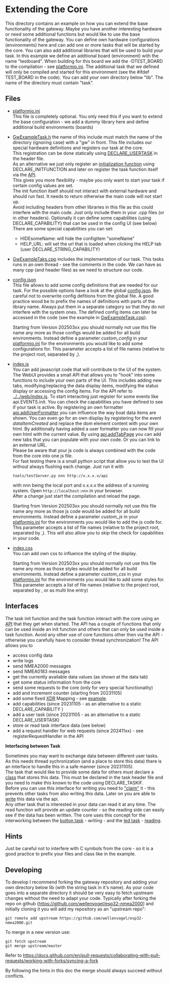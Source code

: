 Extending the Core
==================
This directory contains an example on how you can extend the base functionality of the gateway.
Maybe you have another interesting hardware or need some additional functions but would like to use the base functionality of the gateway.
You can define own hardware configurations (environments) here and can add one or more tasks that will be started by the core.
You can also add additional libraries that will be used to build your task.
In this example we define an addtional board (environment) with the name "testboard".
When building for this board we add the -DTEST_BOARD to the compilation - see [platformio.ini](platformio.ini).
The additional task that we defined will only be compiled and started for this environment (see the #ifdef TEST_BOARD in the code).
You can add your own directory below "lib". The name of the directory must contain "task".

Files
-----
   * [platformio.ini](platformio.ini)<br>
    This file is completely optional.
    You only need this if you want to
    extend the base configuration - we add a dummy library here and define additional build environments (boards)
   * [GwExampleTask.h](GwExampleTask.h) the name of this include must match the name of the directory (ignoring case) with a "gw" in front. This file includes our special hardware definitions and registers our task at the core.<br>
   This registration can be done statically using [DECLARE_USERTASK](https://github.com/wellenvogel/esp32-nmea2000/blob/9b955d135d74937a60f2926e8bfb9395585ff8cd/lib/api/GwApi.h#L202) in the header file. <br>
   As an alternative we just only register an [initialization function](https://github.com/wellenvogel/esp32-nmea2000/blob/9b955d135d74937a60f2926e8bfb9395585ff8cd/lib/exampletask/GwExampleTask.h#L19) using DECLARE_INITFUNCTION and later on register the task function itself via the [API](https://github.com/wellenvogel/esp32-nmea2000/blob/9b955d135d74937a60f2926e8bfb9395585ff8cd/lib/exampletask/GwExampleTask.cpp#L32).<br>
   This gives you more flexibility - maybe you only want to start your task if certain config values are set.<br>
   The init function itself should not interact with external hardware and should run fast. It needs to return otherwise the main code will not start up.<br>
   Avoid including headers from other libraries in this file as this could interfere with the main code. Just only include them in your .cpp files (or in other headers).
   Optionally it can define some capabilities (using DECLARE_CAPABILITY) that can be used in the config UI (see below)
   There are some special capabilities you can set:
     *  HIDEsomeName: will hide the configItem "someName"
     *  HELP_URL: will set the url that is loaded when clicking the HELP tab (user DECLARE_STRING_CAPABILITY)<br>

   * [GwExampleTaks.cpp](GwExampleTask.cpp) includes the implementation of our task. This tasks runs in an own thread - see the comments in the code.
   We can have as many cpp (and header files) as we need to structure our code.  
   * [config.json](exampleConfig.json)<br>
     This file allows to add some config definitions that are needed for our task. For the possible options have a look at the global [config.json](../../web/config.json). Be careful not to overwrite config defitions from the global file. A good practice wood be to prefix the names of definitions with parts of the library name. Always put them in a separate category so that they do not interfere with the system ones.
     The defined config items can later be accessed in the code (see the example in [GwExampleTask.cpp](GwExampleTask.cpp)).<br>
     
     Starting from Version 202503xx you should normally not use this file name any more as those configs would be added for all build environments. Instead define a parameter _custom_config_ in your [platformio.ini](platformio.ini) for the environments you would like to add some configurations for. This parameter accepts a list of file names (relative to the project root, separated by ,).

   * [index.js](example.js)<br>
     You can add javascript code that will contribute to the UI of the system. The WebUI provides a small API that allows you to "hook" into some functions to include your own parts of the UI. This includes adding new tabs, modifying/replacing the data display items, modifying the status display or accessing the config items.
     For the API refer to [../../web/index.js](../../web/index.js#L2001).
     To start interacting just register for some events like api.EVENTS.init. You can check the capabilities you have defined to see if your task is active.
     By registering an own formatter [api.addUserFormatter](../../web/index.js#L2054) you can influence the way boat data items are shown.
     You can even go for an own display by registering for the event *dataItemCreated* and replace the dom element content with your own html. By additionally having added a user formatter you can now fill your own html with the current value.
     By using [api.addTabPage](../../web/index.js#L2046) you can add new tabs that you can populate with your own code. Or you can link to an external URL.<br>
     Please be aware that your js code is always combined with the code from the core into one js file.<br>
     For fast testing there is a small python script that allow you to test the UI without always flushing each change.
     Just run it with
     ```
     tools/testServer.py nnn http://x.x.x.x/api
     ```
     with nnn being the local port and x.x.x.x the address of a running system. Open `http://localhost:nnn` in your browser.<br>
     After a change just start the compilation and reload the page.<br>
     
     Starting from Version 202503xx you should normally not use this file name any more as those js code would be added for all build environments. Instead define a parameter _custom_js_ in your [platformio.ini](platformio.ini) for the environments you would like to add the js code for. This parameter accepts a list of file names (relative to the project root, separated by ,). This will also allow you to skip the check for capabilities in your code.

   * [index.css](index.css)<br>
     You can add own css to influence the styling of the display.<br>
     
     Starting from Version 202503xx you should normally not use this file name any more as those styles would be added for all build environments. Instead define a parameter _custom_css_ in your [platformio.ini](platformio.ini) for the environments you would like to add some styles for. This parameter accepts a list of file names (relative to the project root, separated by , or as multi line entry)


 Interfaces
 ----------
 The task init function and the task function interact with the core using an [API](../api/GwApi.h) that they get when started.
 The API has a couple of functions that only can be used inside an init function and others that can only be used inside a task function.
 Avoid any other use of core functions other then via the API - otherwise you carefully have to consider thread synchronization!
 The API allows you to
 * access config data
 * write logs
 * send NMEA2000 messages
 * send NMEA0183 messages
 * get the currently available data values (as shown at the data tab)
 * get some status information from the core
 * send some requests to the core (only for very special functionality)
 * add and increment counter (starting from 20231105)
 * add some fixed [XDR](../../doc/XdrMappings.md) Mapping - see [example](https://github.com/wellenvogel/esp32-nmea2000/blob/9b955d135d74937a60f2926e8bfb9395585ff8cd/lib/exampletask/GwExampleTask.cpp#L63).
 * add capabilities (since 20231105 - as an alternative to a static DECLARE_CAPABILITY )
 * add a user task (since 20231105 - as an alternative to a static DECLARE_USERTASK)
 * store or read task interface data (see below)
 * add a request handler for web requests (since 202411xx) - see registerRequestHandler in the API
 

 __Interfacing between Task__

Sometimes you may want to exchange data between different user tasks.<br> As this needs thread sychronization (and a place to store this data) there is an interface to handle this in a safe manner (since 20231105).<br>
The task that would like to provide some data for others must declare a [class](https://github.com/wellenvogel/esp32-nmea2000/blob/9b955d135d74937a60f2926e8bfb9395585ff8cd/lib/exampletask/GwExampleTask.h#L24) that stores this data. This must be declared in the task header file and you need to make this known to the code using DECLARE_TASKIF.<br>
Before you can use this interface for writing you need to ["claim"](https://github.com/wellenvogel/esp32-nmea2000/blob/9b955d135d74937a60f2926e8bfb9395585ff8cd/lib/exampletask/GwExampleTask.cpp#L55) it - this prevents other tasks from also writing this data.
Later on you are able to [write](https://github.com/wellenvogel/esp32-nmea2000/blob/9b955d135d74937a60f2926e8bfb9395585ff8cd/lib/exampletask/GwExampleTask.cpp#L278) this data via the api.<br>
Any other task that is interested in your data can read it at any time. The read function will provide an update counter - so the reading side can easily see if the data has been written.
The core uses this concept for the interworking between the [button task](../buttontask/) - writing - and the [led task](../ledtask/) - [reading](https://github.com/wellenvogel/esp32-nmea2000/blob/9b955d135d74937a60f2926e8bfb9395585ff8cd/lib/ledtask/GwLedTask.cpp#L52).

 Hints
 -----
 Just be careful not to interfere with C symbols from the core - so it is a good practice to prefix your files and class like in the example.

 Developing
 ----------
 To develop I recommend forking the gateway repository and adding your own directory below lib (with the string task in it's name).
 As your code goes into a separate directory it should be very easy to fetch upstream changes without the need to adapt your code.
 Typically after forking the repo on github (https://github.com/wellenvogel/esp32-nmea2000) and initially cloning it you will add my repository as an "upstream repo":
 ```
 git remote add upstream https://github.com/wellenvogel/esp32-nmea2000.git
 ```
 To merge in a new version use:
 ```
 git fetch upstream
 git merge upstream/master
 ```
 Refer to https://docs.github.com/en/pull-requests/collaborating-with-pull-requests/working-with-forks/syncing-a-fork
 
 By following the hints in this doc the merge should always succeed without conflicts.

 
